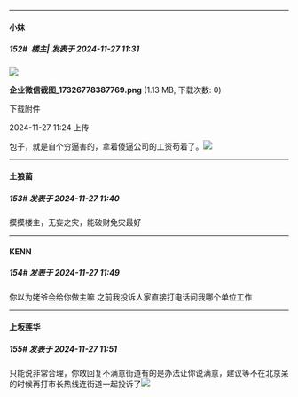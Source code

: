 ﻿
*****

####  小妹  
##### 152#         楼主| 发表于 2024-11-27 11:31

<img src="https://img.saraba1st.com/forum/202411/27/112400oggbjy1w3z3cv3bb.png" referrerpolicy="no-referrer">

<strong>企业微信截图_17326778387769.png</strong> (1.13 MB, 下载次数: 0)

下载附件

2024-11-27 11:24 上传

包子，就是自个穷逼害的，拿着傻逼公司的工资苟着了。<img src="https://static.saraba1st.com/image/smiley/face2017/212.png" referrerpolicy="no-referrer">


*****

####  土狼菌  
##### 153#       发表于 2024-11-27 11:40

摸摸楼主，无妄之灾，能破财免灾最好


*****

####  KENN  
##### 154#       发表于 2024-11-27 11:49

你以为姥爷会给你做主嘛
之前我投诉人家直接打电话问我哪个单位工作

*****

####  上坂莲华  
##### 155#       发表于 2024-11-27 11:51

只能说非常合理，你敢回复不满意街道有的是办法让你说满意，建议等不在北京呆的时候再打市长热线连街道一起投诉了<img src="https://static.saraba1st.com/image/smiley/face2017/037.png" referrerpolicy="no-referrer">

